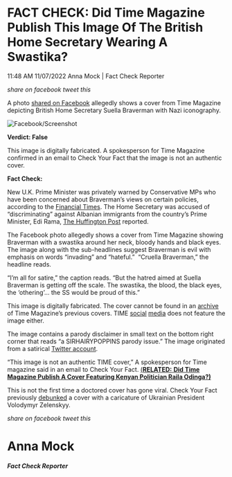 FACT CHECK: Did Time Magazine Publish This Image Of The British Home Secretary Wearing A Swastika?
==================================================================================================

11:48 AM 11/07/2022 Anna Mock | Fact Check Reporter

_share on facebook_ _tweet this_

 

A photo [shared on Facebook](https://www.facebook.com/photo/?fbid=10228099079957553&set=gm.3278216882453116&idorvanity=1519148051693350) allegedly shows a cover from Time Magazine depicting British Home Secretary Suella Braverman with Nazi iconography. 

![Facebook/Screenshot](https://cdn01.dailycaller.com/wp-content/uploads/2022/11/Screenshot_103-620x789.png)  

**Verdict: False**

This image is digitally fabricated. A spokesperson for Time Magazine confirmed in an email to Check Your Fact that the image is not an authentic cover.

**Fact Check:** 

 

New U.K. Prime Minister was privately warned by Conservative MPs who have been concerned about Braverman’s views on certain policies, according to the [Financial Times](https://www.ft.com/content/afc7a4b7-6cfa-499d-86ce-41e1766591a7). The Home Secretary was accused of “discriminating” against Albanian immigrants from the country’s Prime Minister, Edi Rama, [The Huffington Post](https://www.huffingtonpost.co.uk/entry/suella-braverman-accused-of-discriminating-against-albanians-by-countrys-prime-minister_uk_63628dd0e4b046b39ca3d94f) reported.

The Facebook photo allegedly shows a cover from Time Magazine showing Braverman with a swastika around her neck, bloody hands and black eyes. The image along with the sub-headlines suggest Braverman is evil with emphasis on words “invading” and “hateful.”  “Cruella Braverman,” the headline reads.

“I’m all for satire,” the caption reads. “But the hatred aimed at Suella Braverman is getting off the scale. The swastika, the blood, the black eyes, the ‘othering’… the SS would be proud of this.”

 

This image is digitally fabricated. The cover cannot be found in an [archive](https://time.com/vault/) of Time Magazine’s previous covers. TIME [social](https://www.instagram.com/time/?hl=en) [media](https://twitter.com/time) does not feature the image either.

The image contains a parody disclaimer in small text on the bottom right corner that reads “a SIRHAIRYPOPPINS parody issue.” The image originated from a satirical [Twitter account](https://mobile.twitter.com/SirHairyPoppins/status/1587411787653300225). 

“This image is not an authentic TIME cover,” A spokesperson for Time magazine said in an email to Check Your Fact. [(**RELATED:** **Did Time Magazine Publish A Cover Featuring Kenyan Politician Raila Odinga?)**](https://checkyourfact.com/2022/08/19/fact-check-time-magazine-ralia-odingha/)

This is not the first time a doctored cover has gone viral. Check Your Fact previously [debunked](https://checkyourfact.com/2022/10/31/fact-check-germany-zelenskyy-ukraine-war/) a cover with a caricature of Ukrainian President Volodymyr Zelenskyy.

_share on facebook_ _tweet this_

Anna Mock
=========

##### Fact Check Reporter